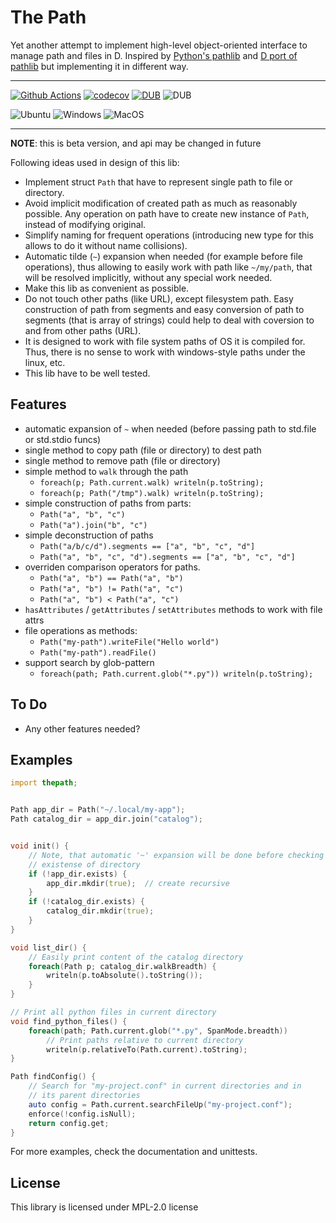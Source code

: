 # The Path

Yet another attempt to implement high-level object-oriented interface
to manage path and files in D.
Inspired by [Python's pathlib](https://docs.python.org/3/library/pathlib.html)
and [D port of pathlib](https://code.dlang.org/packages/pathlib) but
implementing it in different way.

---

[![Github Actions](https://github.com/katyukha/thepath/actions/workflows/tests.yml/badge.svg)](https://github.com/katyukha/thepath/actions/workflows/tests.yml?branch=master)
[![codecov](https://codecov.io/gh/katyukha/thepath/branch/master/graph/badge.svg?token=IUXBCNSHNQ)](https://codecov.io/gh/katyukha/thepath)
[![DUB](https://img.shields.io/dub/v/thepath)](https://code.dlang.org/packages/thepath)
![DUB](https://img.shields.io/dub/l/thepath)

![Ubuntu](https://img.shields.io/badge/Ubuntu-Latest-green?logo=Ubuntu)
![Windows](https://img.shields.io/badge/Windows-Latest-green?logo=Windows)
![MacOS](https://img.shields.io/badge/MacOS-Latest-green?logo=Apple)

---

**NOTE**: this is beta version, and api may be changed in future

Following ideas used in design of this lib:
- Implement struct `Path` that have to represent
  single path to file or directory.
- Avoid implicit modification of created path as much as reasonably possible.
  Any operation on path have to create new instance of `Path`,
  instead of modifying original.
- Simplify naming for frequent operations
  (introducing new type for this allows to do it without name collisions).
- Automatic tilde (`~`) expansion when needed
  (for example before file operations),
  thus allowing to easily work with path like `~/my/path`,
  that will be resolved implicitly, without any special work needed.
- Make this lib as convenient as possible.
- Do not touch other paths (like URL), except filesystem path.
  Easy construction of path from segments and easy conversion of path
  to segments (that is array of strings) could help to deal with coversion
  to and from other paths (URL).
- It is designed to work with file system paths of OS it is compiled for.
  Thus, there is no sense to work with windows-style paths under the linux, etc.
- This lib have to be well tested.


## Features

- automatic expansion of `~` when needed (before passing path to std.file or std.stdio funcs)
- single method to copy path (file or directory) to dest path
- single method to remove path (file or directory)
- simple method to `walk` through the path
    - `foreach(p; Path.current.walk) writeln(p.toString);`
    - `foreach(p; Path("/tmp").walk) writeln(p.toString);`
- simple construction of paths from parts:
    - `Path("a", "b", "c")`
    - `Path("a").join("b", "c")`
- simple deconstruction of paths
    - `Path("a/b/c/d").segments == ["a", "b", "c", "d"]`
    - `Path("a", "b", "c", "d").segments == ["a", "b", "c", "d"]`
- overriden comparison operators for paths.
    - `Path("a", "b") == Path("a", "b")`
    - `Path("a", "b") != Path("a", "c")`
    - `Path("a", "b") < Path("a", "c")`
- `hasAttributes` / `getAttributes` / `setAttributes` methods to work with file attrs
- file operations as methods:
    - `Path("my-path").writeFile("Hello world")`
    - `Path("my-path").readFile()`
- support search by glob-pattern
    - `foreach(path; Path.current.glob("*.py")) writeln(p.toString);`


## To Do

- Any other features needed?


## Examples

```d
import thepath;


Path app_dir = Path("~/.local/my-app");
Path catalog_dir = app_dir.join("catalog");


void init() {
    // Note, that automatic '~' expansion will be done before checking the
    // existense of directory
    if (!app_dir.exists) {
        app_dir.mkdir(true);  // create recursive
    }
    if (!catalog_dir.exists) {
        catalog_dir.mkdir(true);
    }
}

void list_dir() {
    // Easily print content of the catalog directory
    foreach(Path p; catalog_dir.walkBreadth) {
        writeln(p.toAbsolute().toString());
    }
}

// Print all python files in current directory
void find_python_files() {
    foreach(path; Path.current.glob("*.py", SpanMode.breadth))
        // Print paths relative to current directory
        writeln(p.relativeTo(Path.current).toString);
}

Path findConfig() {
    // Search for "my-project.conf" in current directories and in
    // its parent directories
    auto config = Path.current.searchFileUp("my-project.conf");
    enforce(!config.isNull);
    return config.get;
}
```

For more examples, check the documentation and unittests.

## License

This library is licensed under MPL-2.0 license
